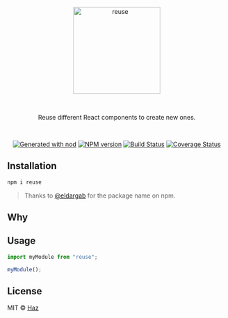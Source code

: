 <br><br>

<p align="center">
  <img src="https://raw.githubusercontent.com/diegohaz/reuse/master/logo/logo.png" alt="reuse" height="200" />
</p>

<br>

<p align="center">
  Reuse different React components to create new ones.
</p>

<br>

<p align="center">
  <a href="https://github.com/diegohaz/nod"><img alt="Generated with nod" src="https://img.shields.io/badge/generator-nod-2196F3.svg?style=flat-square" /></a>
  <a href="https://npmjs.org/package/reuse"><img alt="NPM version" src="https://img.shields.io/npm/v/reuse.svg?style=flat-square" /></a>
  <a href="https://travis-ci.org/diegohaz/reuse"><img alt="Build Status" src="https://img.shields.io/travis/diegohaz/reuse/master.svg?style=flat-square" /></a>
  <a href="https://codecov.io/gh/diegohaz/reuse/branch/master"><img alt="Coverage Status" src="https://img.shields.io/codecov/c/github/diegohaz/reuse/master.svg?style=flat-square" /></a>
</p>

## Installation

```sh
npm i reuse
```

> Thanks to [@eldargab](https://github.com/eldargab) for the package name on npm.

## Why



## Usage

```js
import myModule from "reuse";

myModule();
```

## License

MIT © [Haz](https://github.com/diegohaz)
